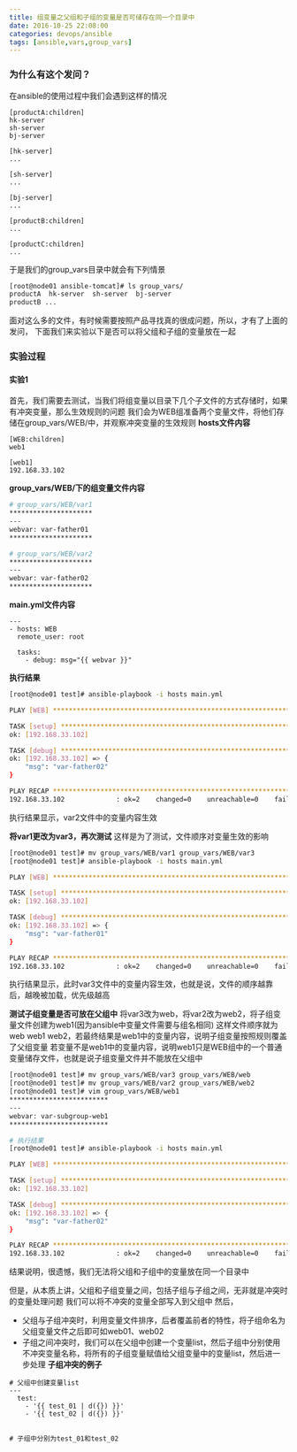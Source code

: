```yaml
---
title: 组变量之父组和子组的变量是否可储存在同一个目录中
date: 2016-10-25 22:08:00
categories: devops/ansible
tags: [ansible,vars,group_vars]
---
```

### 为什么有这个发问？
在ansible的使用过程中我们会遇到这样的情况
```
[productA:children]
hk-server
sh-server
bj-server

[hk-server]
...

[sh-server]
...

[bj-server]
...

[productB:children]
...

[productC:children]
...
```
于是我们的group_vars目录中就会有下列情景
``` bash
[root@node01 ansible-tomcat]# ls group_vars/
productA  hk-server  sh-server  bj-server
productB ...
```
面对这么多的文件，有时候需要按照产品寻找真的很成问题，所以，才有了上面的发问，
下面我们来实验以下是否可以将父组和子组的变量放在一起

### 实验过程
#### 实验1
首先，我们需要去测试，当我们将组变量以目录下几个子文件的方式存储时，如果有冲突变量，那么生效规则的问题
我们会为WEB组准备两个变量文件，将他们存储在group_vars/WEB/中，并观察冲突变量的生效规则
**hosts文件内容**
```
[WEB:children]
web1

[web1]
192.168.33.102
```

**group_vars/WEB/下的组变量文件内容**
``` bash
# group_vars/WEB/var1
*********************
---
webvar: var-father01
*********************

# group_vars/WEB/var2
*********************
---
webvar: var-father02
*********************
```

**main.yml文件内容**
```
---
- hosts: WEB
  remote_user: root

  tasks:
    - debug: msg="{{ webvar }}"
```

**执行结果**
``` bash
[root@node01 test]# ansible-playbook -i hosts main.yml

PLAY [WEB] *********************************************************************

TASK [setup] *******************************************************************
ok: [192.168.33.102]

TASK [debug] *******************************************************************
ok: [192.168.33.102] => {
    "msg": "var-father02"
}

PLAY RECAP *********************************************************************
192.168.33.102             : ok=2    changed=0    unreachable=0    failed=0
```
执行结果显示，var2文件中的变量内容生效

**将var1更改为var3，再次测试**
这样是为了测试，文件顺序对变量生效的影响
``` bash
[root@node01 test]# mv group_vars/WEB/var1 group_vars/WEB/var3
[root@node01 test]# ansible-playbook -i hosts main.yml

PLAY [WEB] *********************************************************************

TASK [setup] *******************************************************************
ok: [192.168.33.102]

TASK [debug] *******************************************************************
ok: [192.168.33.102] => {
    "msg": "var-father01"
}

PLAY RECAP *********************************************************************
192.168.33.102             : ok=2    changed=0    unreachable=0    failed=0
```
执行结果显示，此时var3文件中的变量内容生效，也就是说，文件的顺序越靠后，越晚被加载，优先级越高

**测试子组变量是否可放在父组中**
将var3改为web，将var2改为web2，将子组变量文件创建为web1(因为ansible中变量文件需要与组名相同)
这样文件顺序就为web web1 web2，若最终结果是web1中的变量内容，说明子组变量按照规则覆盖了父组变量
若变量不是web1中的变量内容，说明web1只是WEB组中的一个普通变量储存文件，也就是说子组变量文件并不能放在父组中
``` bash
[root@node01 test]# mv group_vars/WEB/var3 group_vars/WEB/web
[root@node01 test]# mv group_vars/WEB/var2 group_vars/WEB/web2
[root@node01 test]# vim group_vars/WEB/web1
*************************
---
webvar: var-subgroup-web1
*************************

# 执行结果
[root@node01 test]# ansible-playbook -i hosts main.yml

PLAY [WEB] *********************************************************************

TASK [setup] *******************************************************************
ok: [192.168.33.102]

TASK [debug] *******************************************************************
ok: [192.168.33.102] => {
    "msg": "var-father02"
}

PLAY RECAP *********************************************************************
192.168.33.102             : ok=2    changed=0    unreachable=0    failed=0
```
结果说明，很遗憾，我们无法将父组和子组中的变量放在同一个目录中

但是，从本质上讲，父组和子组变量之间，包括子组与子组之间，无非就是冲突时的变量处理问题
我们可以将不冲突的变量全部写入到父组中
然后，
- 父组与子组冲突时，利用变量文件排序，后者覆盖前者的特性，将子组命名为父组变量文件之后即可如web01、web02
- 子组之间冲突时，我们可以在父组中创建一个变量list，然后子组中分别使用不冲突变量名称，将所有的子组变量赋值给父组变量中的变量list，然后进一步处理
**子组冲突的例子**
```
# 父组中创建变量list
---
  test:
    - '{{ test_01 | d({}) }}'
    - '{{ test_02 | d({}) }}'


# 子组中分别为test_01和test_02
```
